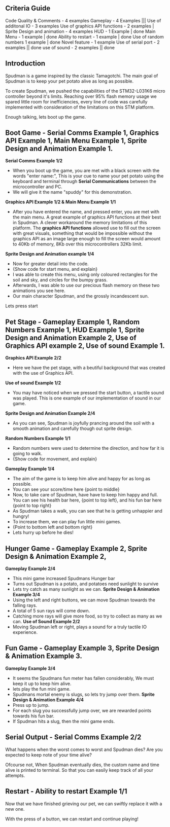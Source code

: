 ## Criteria Guide
Code Quality & Comments - 4 examples
Gameplay - 4 Examples |||
Use of additonal IO - 3 examples
Use of graphics API functions - 2 examples |
Sprite Design and animation - 4 examples
HUD - 1 Example | done
Main Menu - 1 example | done
Ability to restart - 1 example | done
Use of random numbers 1 example | done
Novel feature - 1 example
Use of serial port - 2 examples || done
use of sound - 2 examples || done

## Introduction
Spudman is a game inspired by the classic Tamagotchi. The main goal of Spudman is to keep your pet potato alive as long as possible. 

To create Spudman, we pushed the capabilities of the STM32-L031K6 micro controller beyond it's limits. Reaching over 95% flash memory usage we spared little room for inefficiencies, every line of code was carefully implemented with consideration of the limitations on this STM platform. 

Enough talking, lets boot up the game.

## Boot Game - Serial Comms Example 1, Graphics API Example 1, Main Menu Example 1, Sprite Design and Animation Example 1.
**Serial Comms Example 1/2**
- When you boot up the game, you are met with a black screen with the words "enter name:", This is your cue to name your pet potato using the keyboard and terminal through **Serial Communications** between the 
microcontroller and PC.
- We will give it the name "spuddy" for this demonstration.

**Graphics API Example 1/2 & Main Menu Example 1/1**
- After you have entered the name, and pressed enter, you are met with the main menu. A great example of graphics API functions at their best in Spudman. A clever workaround the memory limitations of this platform. The **graphics API functions** allowed use to fill out the screen with great visuals, something that would be impossible without the graphics API as an image large enough to fill the screen would amount to 40Kb of memory, 8Kb over this microcontrollers 32Kb limit.  

**Sprite Design and Animation example 1/4**
- Now for greater detail into the code.
- {Show code for start menu, and explain}
- I was able to create this menu, using only coloured rectangles for the soil and sky, and circles for the bumpy grass.
- Afterwards, I was able to use our precious flash memory on these two animations you see here.
- Our main character Spudman, and the grossly incandescent sun.
  
Lets press start

## Pet Stage - Gameplay Example 1, Random Numbers Example 1, HUD Example 1, Sprite Design and Animation Example 2, Use of Graphics API example 2, Use of sound Example 1.
**Graphics API Example 2/2**
- Here we have the pet stage, with a beutiful background that was created with the use of Graphics API.

**Use of sound Example 1/2**
- You may have noticed when we pressed the start button, a tactile sound was played. This is one example of our implementation of sound in our game.

**Sprite Design and Animation Example 2/4**
- As you can see, Spudman is joyfully prancing around the soil with a smooth animation and carefully though out sprite design.

**Random Numbers Example 1/1**
- Random numbers were used to determine the direction, and how far it is going to walk. 
- {Show code for movement, and explain}

**Gameplay Example 1/4**
- The aim of the game is to keep him alive and happy for as long as possible.
- You can see your score/time here {point to middle}
- Now, to take care of Spudman, have have to keep him happy and full. You can see his health bar here, {point to top left}, and his fun bar here {point to top right}
- As Spudman takes a walk, you can see that he is getting unhappier and hungry!
- To increase them, we can play fun little mini games.
- {Point to bottom left and bottom right}
- Lets hurry up before he dies!

## Hunger Game - Gameplay Example 2, Sprite Design & Animation Example 2, 
**Gameplay Example 2/4**
- This mini game increased Spudmans Hunger bar
- Turns out Spudman is a potato, and potatoes need sunlight to survive
- Lets try catch as many sunlight as we can.
**Sprite Design & Animation Example 3/4**
- Using the left and right buttons, we can move Spudman towards the falling rays.
- A total of 5 sun rays will come down. 
- Catching more rays will give more food, so try to collect as many as we can.
**Use of Sound Example 2/2**
- Moving Spudman left or right, plays a sound for a truly tactile IO experience.

## Fun Game  - Gameplay Example 3, Sprite Design & Animation Example 3.
**Gameplay Example 3/4**
- It seems the Spudmans fun meter has fallen considerably, We must keep it up to keep him alive.
- lets play the fun mini game.
- Spudmans mortal enemy is slugs, so lets try jump over them.
**Sprite Design & Animation Example 4/4**
- Press up to jump.
- For each slug you successfully jump over, we are rewarded points towards his fun bar.
- If Spudman hits a slug, then the mini game ends.

## Serial Output - Serial Comms Example 2/2
What happens when the worst comes to worst and Spudman dies? Are you expected to keep note of your time alive?

Ofcourse not, When Spudman eventually dies, the custom name and time alive is printed to terminal. So that you can easily keep track of all your attempts.

## Restart - Ability to restart Example 1/1
Now that we have finished grieving our pet, we can swiftly replace it with a new one.

With the press of a button, we can restart and continue playing!

